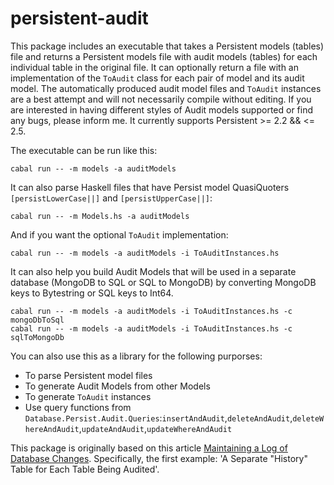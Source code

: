 # persistent-audit

This package includes an executable that takes a Persistent models (tables) file and returns a Persistent models file with audit models (tables) for each individual table in the original file. It can optionally return a file with an implementation of the `ToAudit` class for each pair of model and its audit model. The automatically produced audit model files and `ToAudit` instances are a best attempt and will not necessarily compile without editing. If you are interested in having different styles of Audit models supported or find any bugs, please inform me. It currently supports Persistent >= 2.2 && <= 2.5.

The executable can be run like this:

```
cabal run -- -m models -a auditModels
```

It can also parse Haskell files that have Persist model QuasiQuoters `[persistLowerCase||]` and `[persistUpperCase||]`:

```
cabal run -- -m Models.hs -a auditModels
```

And if you want the optional `ToAudit` implementation:

```
cabal run -- -m models -a auditModels -i ToAuditInstances.hs
```

It can also help you build Audit Models that will be used in a separate database (MongoDB to SQL or SQL to MongoDB) by converting MongoDB keys to Bytestring or SQL keys to Int64.

```
cabal run -- -m models -a auditModels -i ToAuditInstances.hs -c mongoDbToSql
cabal run -- -m models -a auditModels -i ToAuditInstances.hs -c sqlToMongoDb
```

You can also use this as a library for the following purporses:

 * To parse Persistent model files
 * To generate Audit Models from other Models
 * To generate `ToAudit` instances 
 * Use query functions from `Database.Persist.Audit.Queries`:`insertAndAudit`,`deleteAndAudit`,`deleteWhereAndAudit`,`updateAndAudit`,`updateWhereAndAudit`
 
This package is originally based on this article [Maintaining a Log of Database Changes](http://www.4guysfromrolla.com/webtech/041807-1.shtml). Specifically, the first example: 'A Separate "History" Table for Each Table Being Audited'.

